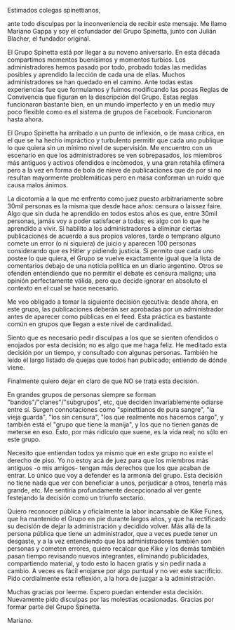 Estimados colegas spinettianos,

ante todo disculpas por la inconveniencia de recibir este mensaje. Me llamo Mariano Gappa y soy el cofundador del Grupo Spinetta, junto con Julián Blacher, el fundador original.

El Grupo Spinetta está por llegar a su noveno aniversario. En esta década compartimos momentos buenísimos y momentos turbios. Los administradores hemos pasado por todo, probado todas las medidas posibles y aprendido la lección de cada una de ellas. Muchos administradores se han quedado en el camino. Ante todas estas experiencias fue que formulamos y fuimos modificando las pocas Reglas de Convivencia que figuran en la descripción del Grupo. Estas reglas funcionaron bastante bien, en un mundo imperfecto y en un medio muy poco flexible como es el sistema de grupos de Facebook. Funcionaron hasta ahora.

El Grupo Spinetta ha arribado a un punto de inflexión, o de masa crítica, en el que se ha hecho impráctico y turbulento permitir que cada uno publique lo que quiera sin un mínimo nivel de supervisión. Me encuentro con un escenario en que los administradores se ven sobrepasados, los miembros más antiguos y activos ofendidos e incómodos, y una gran retahíla efímera pero a la vez en forma de bola de nieve de publicaciones que de por si no resultan mayormente problemáticas pero en masa conforman un ruido que causa malos ánimos.

La dicotomía a la que me enfrento como juez puesto arbitrariamente sobre 30mil personas es la misma que desde hace años: censura o laissez faire. Algo que sin duda he aprendido en todos estos años es que, entre 30mil personas, jamás voy a poder satisfacer a todas; es algo con lo que he aprendido a vivir. Si habilito a los administradores a eliminar ciertas publicaciones de acuerdo a sus propios valores, tarde o temprano alguno comete un error (o ni siquiera) de juicio y aparecen 100 personas considerando que es Hitler y pidiendo justicia. Si permito que cada uno postee lo que quiera, el Grupo se vuelve exactamente igual que la lista de comentarios debajo de una noticia política en un diario argentino. Otros se ofenden entendiendo que no permitir el debate es censura maligna; una opinión perfectamente válida, pero que decide ignorar en absoluto el contexto en el cual se hace necesario.

Me veo obligado a tomar la siguiente decisión ejecutiva: desde ahora, en este grupo, las publicaciones deberán ser aprobadas por un administrador antes de aparecer como públicas en el feed. Esta práctica es bastante común en grupos que llegan a este nivel de cardinalidad.

Siento que es necesario pedir disculpas a los que se sienten ofendidos o enojados por esta decisión; no es algo que me haga feliz. He meditado esta decisión por un tiempo, y consultado con algunas personas. También he leído el largo listado de quejas que todos han publicado; entiendo de dónde viene.

Finalmente quiero dejar en claro de que NO se trata esta decisión.

En grandes grupos de personas siempre se forman "bandos"/"clanes"/"subgrupos", etc, que deciden invariablemente odiarse entre sí. Surgen connotaciones como "spinettianos de pura sangre", "la vieja guarda", "los sin censura", "los que realmente nos hacemos cargo", y también está el "grupo que tiene la manija", y los que no tienen ganas de meterse en eso. Esto, por más ridículo que suene, es la vida real; no sólo en este grupo.

Necesito que entiendan todos ya mismo que en este grupo no existe el derecho de piso. Yo no estoy acá de juez para que los miembros más antiguos -o mis amigos- tengan más derechos que los que acaban de entrar. Lo único que voy a defender es la armonía del grupo. Esta decisión no tiene nada que ver con beneficiar a unos, perjudicar a otros, tenerla más grande, etc. Me sentiría profundamente decepcionado al ver gente festejando la decisión como un triunfo sectario.

Quiero reconocer pública y oficialmente la labor incansable de Kike Funes, que ha mantenido el Grupo en pie durante largos años, y que ha rectificado su decisión de dejar la administración y decidido volver. Más allá de la persona pública que tiene un administrador, que a veces puede tener un desgaste, y a la vez entendiendo que los administradores también son personas y cometen errores, quiero recalcar que Kike y los demás también pasan tiempo revisando nuevos integrantes, eliminando publicidades, compartiendo material, y todo esto lo hacen gratis y sin pedir nada a cambio. A veces es fácil enojarse por algo puntual y no ver este sacrificio. Pido cordialmente esta reflexión, a la hora de juzgar a la administración.

Muchas gracias por leerme. Espero puedan entender esta decisión. Nuevamente pido disculpas por las molestias ocasionadas. Gracias por formar parte del Grupo Spinetta.

Mariano.
